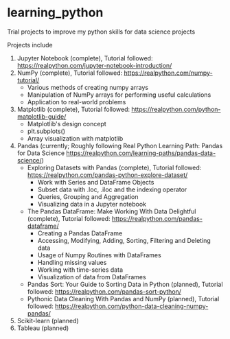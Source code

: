 # learning_python
Trial projects to improve my python skills for data science projects

Projects include 

1. Jupyter Notebook (complete), Tutorial followed: https://realpython.com/jupyter-notebook-introduction/
2. NumPy (complete), Tutorial followed: https://realpython.com/numpy-tutorial/
    * Various methods of creating numpy arrays
    * Manipulation of NumPy arrays for performing useful calculations
    * Application to real-world problems
3. Matplotlib (complete), Tutorial followed: https://realpython.com/python-matplotlib-guide/
   * Matplotlib's design concept
   * plt.subplots()
   * Array visualization with matplotlib
4. Pandas (currently; Roughly following Real Python Learning Path: Pandas for Data Science https://realpython.com/learning-paths/pandas-data-science/)
   * Exploring Datasets with Pandas (complete), Tutorial followed: https://realpython.com/pandas-python-explore-dataset/
     * Work with Series and DataFrame Objects
     * Subset data with .loc, .iloc and the indexing operator
     * Queries, Grouping and Aggregation
     * Visualizing data in a Jupyter notebook
   * The Pandas DataFrame: Make Working With Data Delightful (complete), Tutorial followed: https://realpython.com/pandas-dataframe/
     * Creating a Pandas DataFrame
     * Accessing, Modifying, Adding, Sorting, Filtering and Deleting data
     * Usage of Numpy Routines with DataFrames
     * Handling missing values
     * Working with time-series data
     * Visualization of data from DataFrames
   * Pandas Sort: Your Guide to Sorting Data in Python (planned), Tutorial followed: https://realpython.com/pandas-sort-python/
   * Pythonic Data Cleaning With Pandas and NumPy (planned), Tutorial followed: https://realpython.com/python-data-cleaning-numpy-pandas/
5. Scikit-learn (planned)
6. Tableau (planned)
